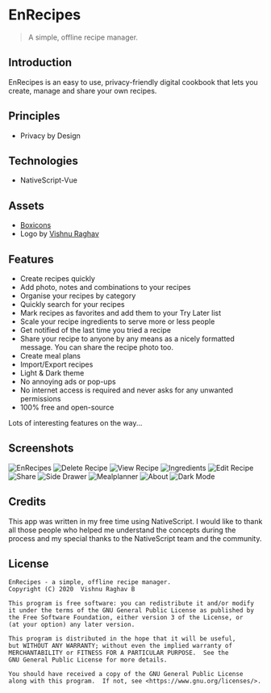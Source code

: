 # EnRecipes

> A simple, offline recipe manager.

## Introduction

EnRecipes is an easy to use, privacy-friendly digital cookbook that lets you create, manage and share your own recipes.

## Principles

- Privacy by Design

## Technologies

- NativeScript-Vue

## Assets

- [Boxicons](https://boxicons.com/)
- Logo by [Vishnu Raghav](https://www.vishnuraghav.com/)

## Features

- Create recipes quickly
- Add photo, notes and combinations to your recipes
- Organise your recipes by category
- Quickly search for your recipes
- Mark recipes as favorites and add them to your Try Later list
- Scale your recipe ingredients to serve more or less people
- Get notified of the last time you tried a recipe
- Share your recipe to anyone by any means as a nicely formatted message. You can share the recipe photo too.
- Create meal plans
- Import/Export recipes
- Light & Dark theme
- No annoying ads or pop-ups
- No internet access is required and never asks for any unwanted permissions
- 100% free and open-source

Lots of interesting features on the way...

## Screenshots

![EnRecipes](fastlane/metadata/android/en-US/images/phoneScreenshots/1.png)
![Delete Recipe](fastlane/metadata/android/en-US/images/phoneScreenshots/2.png)
![View Recipe](fastlane/metadata/android/en-US/images/phoneScreenshots/3.png)
![Ingredients](fastlane/metadata/android/en-US/images/phoneScreenshots/4.png)
![Edit Recipe](fastlane/metadata/android/en-US/images/phoneScreenshots/5.png)
![Share](fastlane/metadata/android/en-US/images/phoneScreenshots/6.png)
![Side Drawer](fastlane/metadata/android/en-US/images/phoneScreenshots/7.png)
![Mealplanner](fastlane/metadata/android/en-US/images/phoneScreenshots/8.png)
![About](fastlane/metadata/android/en-US/images/phoneScreenshots/9.png)
![Dark Mode](fastlane/metadata/android/en-US/images/phoneScreenshots/10.png)

## Credits

This app was written in my free time using NativeScript. I would like to thank all those people who helped me understand the concepts during the process and my special thanks to the NativeScript team and the community.

## License

```
EnRecipes - a simple, offline recipe manager.
Copyright (C) 2020  Vishnu Raghav B

This program is free software: you can redistribute it and/or modify
it under the terms of the GNU General Public License as published by
the Free Software Foundation, either version 3 of the License, or
(at your option) any later version.

This program is distributed in the hope that it will be useful,
but WITHOUT ANY WARRANTY; without even the implied warranty of
MERCHANTABILITY or FITNESS FOR A PARTICULAR PURPOSE.  See the
GNU General Public License for more details.

You should have received a copy of the GNU General Public License
along with this program.  If not, see <https://www.gnu.org/licenses/>.
```
